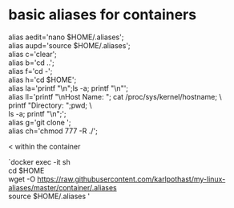 
# basic aliases for containers 

alias aedit='nano $HOME/.aliases';  
alias aupd='source $HOME/.aliases';  
alias c='clear';  
alias b='cd ..';  
alias f='cd -';  
alias h='cd $HOME';  
alias la='printf "\n";ls -a; printf "\n"';  
alias ll='printf "\nHost Name: "; cat /proc/sys/kernel/hostname; \  
  printf "Directory: ";pwd; \  
  ls -a; printf "\n";';  
alias g='git clone ';  
alias ch='chmod 777 -R ./';  

< within the container

`docker exec -it <container-name> sh  
cd $HOME  
wget -O https://raw.githubusercontent.com/karlpothast/my-linux-aliases/master/container/.aliases  
source $HOME/.aliases  '


